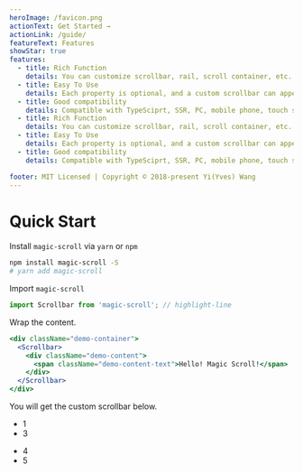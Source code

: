 ```yaml
---
heroImage: /favicon.png
actionText: Get Started →
actionLink: /guide/
featureText: Features
showStar: true
features:
  - title: Rich Function
    details: You can customize scrollbar, rail, scroll container, etc. Rich APIs and Events
  - title: Easy To Use
    details: Each property is optional, and a custom scrollbar can appear just by wrapping the content
  - title: Good compatibility
    details: Compatible with TypeSciprt, SSR, PC, mobile phone, touch screen
  - title: Rich Function
    details: You can customize scrollbar, rail, scroll container, etc. Rich APIs and Events
  - title: Easy To Use
    details: Each property is optional, and a custom scrollbar can appear just by wrapping the content
  - title: Good compatibility
    details: Compatible with TypeSciprt, SSR, PC, mobile phone, touch screen

footer: MIT Licensed | Copyright © 2018-present Yi(Yves) Wang
---
```


# Quick Start

Install `magic-scroll` via `yarn` or `npm`

```bash
npm install magic-scroll -S
# yarn add magic-scroll
```

Import `magic-scroll`

```js
import Scrollbar from 'magic-scroll'; // highlight-line
```

Wrap the content.

```jsx
<div className="demo-container">
  <Scrollbar>
    <div className="demo-content">
      <span className="demo-content-text">Hello! Magic Scroll!</span>
    </div>
  </Scrollbar>
</div>
```

You will get the custom scrollbar below.

- 1
- 3

* 4
* 5
